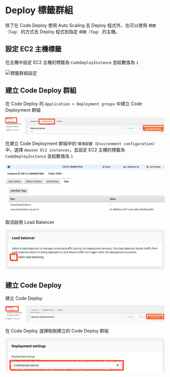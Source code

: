 # Deploy 標籤群組

除了在 Code Deploy 使用 Auto Scaling 去 Deploy 程式外，也可以使用 `標籤（Tag）` 的方式去 Deploy 程式到指定 `標籤（Tag）` 的主機。

## 設定 EC2 主機標籤

在主機中設定 EC2 主機的標籤為 `CodeDeployInstance` 並給數值為 `1`

![標籤群組設定](./images/code-deploy-ec2-tag-group-setting.png)

## 建立 Code Deploy 群組

在 Code Deploy 的 `Application > Deployment groups` 中建立 Code Deployment 群組

![建立 Deployment 群組](./images/code-deploy-ec2-tag-group-create-deployment-group.png)

在建立 Code Deployment 群組中的 `環境設置（Environment configuration）` 中，選擇 `Amazon EC2 instances`，並設定 EC2 主機的標籤為 `CodeDeployInstance` 並給數值為 `1`

![設定 Deployment 群組 ec2 tag](./images/code-deploy-ec2-tag-group-setting-ec2-tag.png)


取消啟用 Load Balancer

![取消設定 Deployment 群組 Load Balancer](./images/code-deploy-ec2-tag-group-setting-cancel-load-balancer.png)


## 建立 Code Deploy

建立 Code Deploy

![建立 Deployment](./images/code-deploy-ec2-tag-group-create-deployment.png)

在 Code Deploy 選擇剛剛建立的 Code Deploy 群組

![建立 Deployment，選擇 Deploy 群組](./images/code-deploy-ec2-tag-group-create-deployment-choose-group.png)
